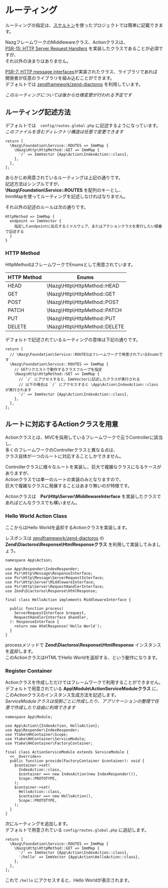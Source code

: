 # ルーティング

ルーティングの指定は、[スケルトン](https://github.com/ytake/nazg-skeleton)を使ったプロジェクトでは簡単に記載できます。  

NazgフレームワークのMiddlewareクラス、Actionクラスは、  
[PSR-15: HTTP Server Request Handlers](https://www.php-fig.org/psr/psr-15/) を実装したクラスであることが必須ですが、  
それ以外の決まりはありません。  

[PSR-7: HTTP message interfaces](https://www.php-fig.org/psr/psr-7/)が実装されたクラス、ライブラリであれば  
開発者が任意のライブラリを組み込むことができます。  
デフォルトでは [zendframework/zend-diactoros](https://github.com/zendframework/zend-diactoros) を利用しています。  

*このルーティングについては後から仕様変更が行われる予定です*

## ルーティング記述方法

デフォルトでは　`config/routes.global.php` に記述するようになっています。  
*このファイルを含むディレクトリ構造は任意で変更できます*

```hack
return [
  \Nazg\Foundation\Service::ROUTES => ImmMap {
    \Nazg\Http\HttpMethod::GET => ImmMap {
      '/' => ImmVector {App\Action\IndexAction::class},
    },
  },
];

```

あらかじめ用意されているルーティングは上記の通りです。  
記述方法はシンプルですが、  
**\Nazg\Foundation\Service::ROUTES** を配列のキーとし、  
ImmMapを使ってルーティングを記述しなければなりません。  

それ以外の記述のルールは次の通りです。  

```
HttpMethod => ImmMap {
  endpoint => ImmVector {
    指定したendpointに反応するミドルウェア、またはアクションクラスを実行したい順番で記述する  
  } 
}

```

### HTTP Method
HttpMethodはフレームワークでEnumsとして用意されています。  

| HTTP Method | Enums | 
|------------------|--------------------|
| HEAD   | \Nazg\Http\HttpMethod::HEAD |
| GET   | \Nazg\Http\HttpMethod::GET |
| POST   | \Nazg\Http\HttpMethod::POST |
| PATCH   | \Nazg\Http\HttpMethod::PATCH |
| PUT   | \Nazg\Http\HttpMethod::PUT |
| DELETE   | \Nazg\Http\HttpMethod::DELETE |

デフォルトで記述されているルーティングの意味は下記の通りです。  

```hack
return [
  // \Nazg\Foundation\Service::ROUTESはフレームワークで用意されているEnumsです
  \Nazg\Foundation\Service::ROUTES => ImmMap {
    // GETリクエストで動作するクラスフループを指定
    \Nazg\Http\HttpMethod::GET => ImmMap {
      // `/` にアクセスすると、ImmVectorに記述したクラスが実行される
      // 以下の場合は `/` にアクセスすると \App\Action\IndexAction::class が実行されます
      '/' => ImmVector {App\Action\IndexAction::class},
    },
  },
];

```

## ルートに対応するActionクラスを用意

Actionクラスとは、MVCを採用しているフレームワークで云うControllerに該当し、  
多くのフレームワークのControllerクラスと異なる点は、  
クラス自体が一つのルートに対応することしかできません。  

Controllerクラスに様々なルートを実装し、巨大で複雑なクラスになるケースがありますが、  
Actionクラスでは単一のルートの実装のみとなりますので、  
巨大で複雑なクラスに発展することはあまり無いのが特徴です。  

Actionクラスは　**Psr\Http\Server\MiddlewareInterface** を実装したクラスであればどんなクラスでも構いません。  

### Hello World Action Class

ここからはHello Worldを返却するActionクラスを実装します。  

レスポンスは [zendframework/zend-diactoros](https://github.com/zendframework/zend-diactoros) の  
**Zend\Diactoros\Response\HtmlResponseクラス** を利用して実装してみましょう。

```hack
namespace App\Action;

use App\Responder\IndexResponder;
use Psr\Http\Message\ResponseInterface;
use Psr\Http\Message\ServerRequestInterface;
use Psr\Http\Server\MiddlewareInterface;
use Psr\Http\Server\RequestHandlerInterface;
use Zend\Diactoros\Response\HtmlResponse;

final class HelloAction implements MiddlewareInterface {

  public function process(
    ServerRequestInterface $request,
    RequestHandlerInterface $handler,
  ): ResponseInterface {
    return new HtmlResponse('Hello World');
  }
}
```

processメソッドで **Zend\Diactoros\Response\HtmlResponse** インスタンスを返却します。  
このActionクラスはHTMLでHello Worldを返却する、という動作になります。  

### Register Container

Actionクラスを作成しただけではフレームワークで利用することができません。  
デフォルトで用意されている **App\Module\ActionServiceModuleクラス** に、  
このActionクラスのインスタンス生成方法を記述します。  
*ServiceModuleクラスは役割ごとに作成したり、アプリケーションの整理で任意で作成したり自由に利用できます*  

```hack
namespace App\Module;

use App\Action\{IndexAction, HelloAction};
use App\Responder\IndexResponder;
use Ytake\HHContainer\Scope;
use Ytake\HHContainer\ServiceModule;
use Ytake\HHContainer\FactoryContainer;

final class ActionServiceModule extends ServiceModule {
  <<__Override>>
  public function provide(FactoryContainer $container): void {
    $container->set(
      IndexAction::class,
      $container ==> new IndexAction(new IndexResponder()),
      Scope::PROTOTYPE,
    );
    $container->set(
      HelloAction::class,
      $container ==> new HelloAction(),
      Scope::PROTOTYPE,
    );
  }
}

```

次にルーティングを追加します。  
デフォルトで用意されている `config/routes.global.php` に追記します。

```hack
return [
  \Nazg\Foundation\Service::ROUTES => ImmMap {
    \Nazg\Http\HttpMethod::GET => ImmMap {
      '/' => ImmVector {App\Action\IndexAction::class},
      '/hello' => ImmVector {App\Action\HelloAction::class},
    },
  },
];

```

これで `/hello` にアクセスすると、Hello Worldが表示されます。  

